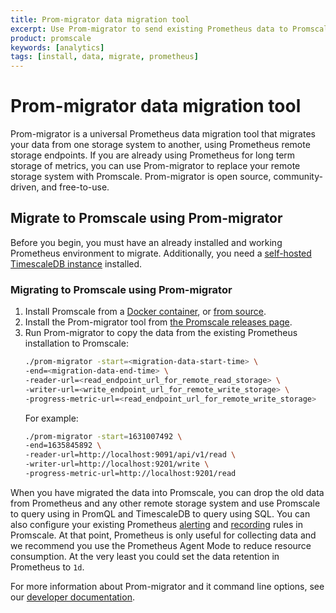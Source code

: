 ```yaml
---
title: Prom-migrator data migration tool
excerpt: Use Prom-migrator to send existing Prometheus data to Promscale
product: promscale
keywords: [analytics]
tags: [install, data, migrate, prometheus]
---
```


# Prom-migrator data migration tool
Prom-migrator is a universal Prometheus data migration tool that migrates your
data from one storage system to another, using Prometheus remote storage
endpoints. If you are already using Prometheus for long term storage of metrics,
you can use Prom-migrator to replace your remote storage system with Promscale.
Prom-migrator is open source, community-driven, and free-to-use.

## Migrate to Promscale using Prom-migrator
Before you begin, you must have an already installed and working Prometheus
environment to migrate. Additionally, you need a
[self-hosted TimescaleDB instance][tsdb-install-self-hosted] installed.

<procedure>

### Migrating to Promscale using Prom-migrator
1.  Install Promscale from a [Docker container][promscale-install-docker],
    or [from source][promscale-install-source].
1.  Install the Prom-migrator tool from
    [the Promscale releases page][promscale-gh-releases].
1.  Run Prom-migrator to copy the data from the existing Prometheus installation
    to Promscale:
    ```bash
    ./prom-migrator -start=<migration-data-start-time> \
    -end=<migration-data-end-time> \
    -reader-url=<read_endpoint_url_for_remote_read_storage> \
    -writer-url=<write_endpoint_url_for_remote_write_storage> \
    -progress-metric-url=<read_endpoint_url_for_remote_write_storage>
    ```
    For example:
    ```bash
    ./prom-migrator -start=1631007492 \
    -end=1635845892 \
    -reader-url=http://localhost:9091/api/v1/read \
    -writer-url=http://localhost:9201/write \
    -progress-metric-url=http://localhost:9201/read
    ```

</procedure>

When you have migrated the data into Promscale, you can drop the old data from
Prometheus and any other remote storage system and use Promscale to query using
in PromQL and TimescaleDB to query using SQL. You can also configure your existing
Prometheus [alerting][promscale-alerting] and [recording][promscale-recording] 
rules in Promscale. At that point, Prometheus is only useful for collecting data
and we recommend you use the Prometheus Agent Mode to reduce resource consumption.
At the very least you could set the data retention in Prometheus to `1d`.

For more information about Prom-migrator and it command line options, see our
[developer documentation][gh-prom-migrator].

[gh-prom-migrator]: https://github.com/timescale/promscale/tree/master/migration-tool/cmd/prom-migrator
[promscale-alerting]: /promscale/:currentVersion:/alert/
[promscale-gh-releases]: https://github.com/timescale/promscale/releases
[promscale-install-docker]: /promscale/:currentVersion:/installation/docker/
[promscale-install-source]: /promscale/:currentVersion:/installation/source/
[promscale-recording]: /promscale/:currentVersion:/downsample-data/recording/
[tsdb-install-self-hosted]: /timescaledb/:currentVersion:/how-to-guides/install-timescaledb/self-hosted/
